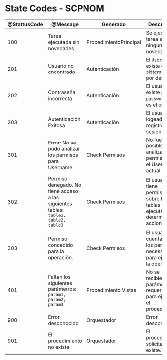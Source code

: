 # State Codes - SCPNOM

| @StattusCode | @Message                                                                            | Generado               | Descripción                                                                       |
| ------------ | ----------------------------------------------------------------------------------- | ---------------------- | --------------------------------------------------------------------------------- |
| 100          | Tarea ejecutada sin novedades                                                       | ProcedimientoPrincipal | Se ejecuto tarea sin ninguna novedad                                              |
| 201          | Usuario no encontrado                                                               | Autenticación          | El `Username` no existe en el sistema (valor por defecto)                         |
| 202          | Contraseña incorrecta                                                               | Autenticación          | El usuario existe pero el `password` no es el correcto                            |
| 203          | Autenticación Exitosa                                                               | Autenticación          | El usuario fue logeado y se registro su sesión                                    |
| 301          | Error: No se pudo analizar los permisos para Username                               | Check Permisos         | No fue posible analizar los permisos con el Username actual                       |
| 302          | Permiso denegado. No tiene acceso a las siguientes tablas: `table1, table2, table3` | Check Permisos         | El usuario no tiene permisos sobre las tablas para ejecutar determinadas acciones |
| 303          | Permiso concedido para la operación.                                                | Check Permisos         | El usuario cuenta con los permisos necesarios para ejecutar la operación.         |
| 401          | Faltan los siguientes parámetros: `param1, param2, param3`                          | Procedimiento Vistas   | No se recibieron los parámetros requeridos para ejecutar el procedimiento         |
| 900          | Error desconocido                                                                   | Orquestador            | Error desconocido                                                                 |
| 901          | El procedimiento no existe                                                          | Orquestador            | El procedimiento solicitado no existe.                                            |
